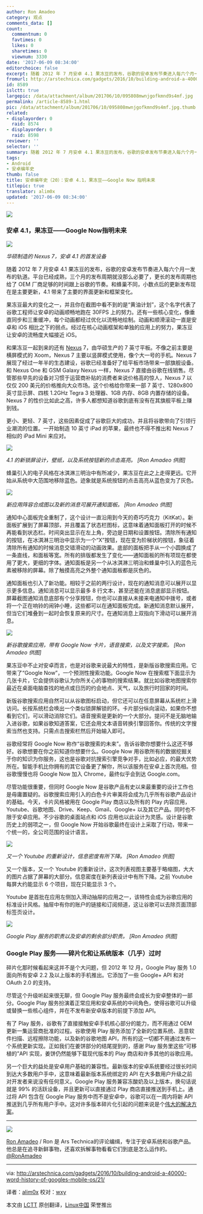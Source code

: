 ```yaml
---
author: Ron Amadeo
category: 观点
comments_data: []
count:
  commentnum: 0
  favtimes: 0
  likes: 0
  sharetimes: 0
  viewnum: 3330
date: '2017-06-09 08:34:00'
editorchoice: false
excerpt: 随着 2012 年 7 月安卓 4.1 果冻豆的发布，谷歌的安卓发布节奏进入每六个月一发布的轨道。
fromurl: http://arstechnica.com/gadgets/2016/10/building-android-a-40000-word-history-of-googles-mobile-os/21/
id: 8589
islctt: true
largepic: /data/attachment/album/201706/10/095808mwnjgofkmnd9s4mf.jpg
permalink: /article-8589-1.html
pic: /data/attachment/album/201706/10/095808mwnjgofkmnd9s4mf.jpg.thumb.jpg
related:
- displayorder: 0
  raid: 8574
- displayorder: 0
  raid: 8598
reviewer: ''
selector: ''
summary: 随着 2012 年 7 月安卓 4.1 果冻豆的发布，谷歌的安卓发布节奏进入每六个月一发布的轨道。
tags:
- Android
- 安卓编年史
thumb: false
title: 安卓编年史（20）：安卓 4.1，果冻豆——Google Now 指明未来
titlepic: true
translator: alim0x
updated: '2017-06-09 08:34:00'
---
```


![](/data/attachment/album/201706/10/095808mwnjgofkmnd9s4mf.jpg)


### 安卓 4.1，果冻豆——Google Now指明未来


![](/data/attachment/album/201706/08/213645dwyemmyqk3njykub.jpg)


*华硕制造的 Nexus 7，安卓 4.1 的首发设备*


随着 2012 年 7 月安卓 4.1 果冻豆的发布，谷歌的安卓发布节奏进入每六个月一发布的轨道。平台已经成熟，三个月的发布周期就没那么必要了，更长的发布周期也给了 OEM 厂商足够的时间跟上谷歌的节奏。和蜂巢不同，小数点后的更新发布现在是主要更新，4.1 带来了主要的界面更新和框架变化。


果冻豆最大的变化之一，并且你在截图中看不到的是“黄油计划”，这个名字代表了谷歌工程师让安卓的动画顺畅地跑在 30FPS 上的努力。还有一些核心变化，像垂直同步和三重缓冲，每个动画都经过优化以流畅地绘制。动画和顺滑滚动一直是安卓和 iOS 相比之下的弱点。经过在核心动画框架和单独的应用上的努力，果冻豆让安卓的流畅度大幅接近 iOS。


和果冻豆一起到来的还有 [Nexus](http://arstechnica.com/gadgets/2012/07/divine-intervention-googles-nexus-7-is-a-fantastic-200-tablet/) 7，由华硕生产的 7 英寸平板。不像之前主要是横屏模式的 Xoom，Nexus 7 主要以竖屏模式使用，像个大一号的手机。Nexus 7 展现了经过一年半的生态建设，谷歌已经准备好了给平板市场带来一部旗舰设备。和 Nexus One 和 GSM Galaxy Nexus 一样，Nexus 7 直接由谷歌在线销售。尽管那些早先的设备对习惯于运营商补贴的消费者来说价格高的惊人，Nexus 7 以仅仅 200 美元的价格推向大众市场。这个价格给你带来一部 7 英寸、1280x800 英寸显示屏、四核 1.2GHz Tegra 3 处理器、1GB 内存、8GB 内置存储的设备。Nexus 7 的性价比如此之高，许多人都想知道谷歌到底有没有在其旗舰平板上赚到钱。


更小、更轻、7 英寸，这些因素促成了谷歌巨大的成功，并且将谷歌带向了引领行业潮流的位置。一开始制造 10 英寸 iPad 的苹果，最终也不得不推出和 Nexus 7 相似的 iPad Mini 来应对。


![](/data/attachment/album/201706/08/213729dssy92sz8qsi0a06.jpg)


*4.1 的新锁屏设计，壁纸，以及系统按钮新的点击高亮。 [Ron Amadeo 供图]*


蜂巢引入的电子风格在冰淇淋三明治中有所减少，果冻豆在此之上走得更远。它开始从系统中大范围地移除蓝色。迹象就是系统按钮的点击高亮从蓝色变为了灰色。


![](/data/attachment/album/201706/08/213803y3hh3q4v30ddjmf9.jpg)


*新应用阵容合成图以及新的消息可展开通知面板。 [Ron Amadeo 供图]*


通知中心面板完全重制了，这个设计一直沿用到今天的奇巧巧克力（KitKat）。新面板扩展到了屏幕顶部，并且覆盖了状态栏图标，这意味着通知面板打开的时候不再能看到状态栏。时间突出显示在左上角，旁边是日期和设置按钮。清除所有通知的按钮，在冰淇淋三明治中显示为一个“X”按钮，现在变为阶梯状的按钮，象征着清除所有通知的时候消息交错滑动的动画效果。底部的面板把手从一个小圆换成了一条直线，和面板等宽。所有的排版都发生了变化——通知面板的所有项现在都使用了更大，更细的字体。通知面板是另一个从冰淇淋三明治和蜂巢中引入的蓝色元素被移除的屏幕。除了触摸高亮之外整个通知面板都是灰色的。


通知面板也引入了新功能。相较于之前的两行设计，现在的通知消息可以展开以显示更多信息。通知消息可以显示最多 8 行文本，甚至还能在消息底部显示按钮。屏幕截图通知消息底部有个分享按钮，你也可以直接从未接来电通知中拨号，或者将一个正在响铃的闹钟小睡，这些都可以在通知面板完成。新通知消息默认展开，但当它们堆叠到一起时会恢复原来的尺寸。在通知消息上双指向下滑动可以展开消息。


![](/data/attachment/album/201706/08/213845cdl5ldtxhxc6sx6w.jpg)


*新谷歌搜索应用，带有 Google Now 卡片，语音搜索，以及文字搜索。 [Ron Amadeo 供图]*


果冻豆中不止对安卓而言，也是对谷歌来说最大的特性，是新版谷歌搜索应用。它带来了“Google Now”，一个预测性搜索功能。Google Now 在搜索框下面显示为几张卡片，它会提供谷歌认为你所关心的事物的搜索结果。就比如谷歌地图搜索你最近在桌面电脑查找的地点或日历的约会地点、天气，以及旅行时回家的时间。


新版谷歌搜索应用自然可以从谷歌图标启动，但它还可以在任意屏幕从系统栏上滑访问。长按系统栏会唤出一个类似锁屏解锁的环。卡片部分纵向滚动，如果你不想看到它们，可以滑动消除它们。语音搜索是更新的一个大部分。提问不是无脑地输入进谷歌，如果谷歌知道答案，它还会用文本语音转换引擎回答你。传统的文字搜索当然也支持。只需点击搜索栏然后开始输入即可。


谷歌经常将 Google Now 称作“谷歌搜索的未来”。告诉谷歌你想要什么这还不够好。谷歌想要在你之前知道你想要什么。Google Now 用谷歌所有的数据挖掘关于你的知识为你服务，这也是谷歌对抗搜索引擎竞争对手，比如必应，的最大优势所在。智能手机比你拥有的其它设备更了解你，所以该服务在安卓上首次亮相。但谷歌慢慢也将 Google Now 加入 Chrome，最终似乎会到达 Google.com。


尽管功能很重要，但同时 Google Now 是谷歌产品有史以来最重要的设计工作也是毋庸置疑的。谷歌搜索应用引入的白色卡片审美将会成为几乎所有谷歌产品设计的基础。今天，卡片风格被用在 Google Play 商店以及所有的 Play 内容应用，Youtube、谷歌地图、Drive、Keep、Gmail、Google+ 以及其它产品。同时也不限于安卓应用。不少谷歌的桌面站点和 iOS 应用也以此设计为灵感。设计是谷歌历史上的弱项之一，但 Google Now 开始谷歌最终在设计上采取了行动，带来一个统一的，全公司范围的设计语言。


![](/data/attachment/album/201706/08/213925v92x3iio0veva0a1.jpg)


*又一个 Youtube 的重新设计，信息密度有所下降。 [Ron Amadeo 供图]*


又一个版本，又一个 Youtube 的重新设计。这次列表视图主要基于略缩图，大大的图片占据了屏幕的大部分。信息密度在新列表设计中有所下降。之前 Youtube 每屏大约能显示 6 个项目，现在只能显示 3 个。


Youtube 是首批在应用左侧加入滑动抽屉的应用之一，该特性会成为谷歌应用的标准设计风格。抽屉中有你的账户的链接和订阅频道，这让谷歌可以去除页面顶部标签页设计。


![](/data/attachment/album/201706/08/214002qge6eu88fo8wue3k.jpg)


*Google Play 服务的职责以及安卓的剩余部分职责。 [Ron Amadeo 供图]*


### Google Play 服务——碎片化和让系统版本（几乎）过时


碎片化那时候看起来这并不是个大问题，但 2012 年 12 月，Google Play 服务 1.0 面向所有安卓 2.2 及以上版本的手机推出。它添加了一些 Google+ API 和对 OAuth 2.0 的支持。


尽管这个升级听起来很无聊，但 Google Play 服务最终会成长为安卓整体的一部分。Google Play 服务扮演着正常应用和安卓系统的中间角色，使得谷歌可以升级或替换一些核心组件，并在不发布新安卓版本的前提下添加 API。


有了 Play 服务，谷歌有了直接接触安卓手机核心部分的能力，而不用通过 OEM 更新一集运营商批准的过程。谷歌使用 Play 服务添加了全新的位置系统、恶意软件扫描、远程擦除功能，以及新的谷歌地图 API，所有的这一切都不用通过发布一个系统更新实现。正如我们在姜饼部分的结尾提到的，感谢 Play 服务里这些“可移植的”API 实现，姜饼仍然能够下载现代版本的 Play 商店和许多其他的谷歌应用。


另一个巨大的益处是安卓用户基础的兼容性。最新版本的安卓系统要经过很长时间到达大多数用户手中，这意味着最新版本系统绑定的 API 在大多数用户升级之前对开发者来说没有任何意义。Google Play 服务兼容冻酸奶及以上版本，换句话说就是 99% 的活跃设备，并且更新可以直接通过 Play 商店直接推送到手机上。通过将 API 包含在 Google Play 服务中而不是安卓中，谷歌可以在一周内将新 API 推送到几乎所有用户手中。这对许多版本碎片化引起的问题来说是个[伟大的解决方案](http://arstechnica.com/gadgets/2013/09/balky-carriers-and-slow-oems-step-aside-google-is-defragging-android/)。




---


![](/data/attachment/album/201706/08/214127visusz5iy8ct6z82.jpg)


[Ron Amadeo](http://arstechnica.com/author/ronamadeo) / Ron 是 Ars Technica的评论编缉，专注于安卓系统和谷歌产品。他总是在追寻新鲜事物，还喜欢拆解事物看看它们到底是怎么运作的。[@RonAmadeo](https://twitter.com/RonAmadeo)




---


via: <http://arstechnica.com/gadgets/2016/10/building-android-a-40000-word-history-of-googles-mobile-os/21/>


译者：[alim0x](https://github.com/alim0x) 校对：[wxy](https://github.com/wxy)


本文由 [LCTT](https://github.com/LCTT/TranslateProject) 原创翻译，[Linux中国](http://linux.cn/) 荣誉推出